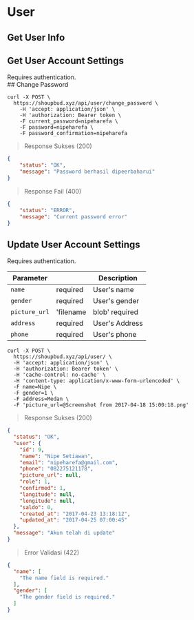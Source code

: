 # User

## Get User Info

## Get User Account Settings

<aside class="notice">
Requires authentication.
</aside>
## Change Password


```shell
curl -X POST \
  https://shoupbud.xyz/api/user/change_password \
    -H 'accept: application/json' \
    -H 'authorization: Bearer token \
    -F current_password=nipeharefa \
    -F password=nipeharefa \
    -F password_confirmation=nipeharefa
```

> Response Sukses (200)

```json
{
    "status": "OK",
    "message": "Password berhasil dipeerbaharui"
}
```

> Response Fail (400)

```json
{
    "status": "ERROR",
    "message": "Current password error"
}
```

## Update User Account Settings

<aside class="notice">
Requires authentication.
</aside>

Parameter | | Description
--------- | --------- | -----------
`name` | required | User's name
`gender` | required | User's gender
`picture_url` | 'filename|blob' required | User's picture
`address` | required | User's Address
`phone` | required | User's phone


```shell
curl -X POST \
  https://shoupbud.xyz/api/user/ \
  -H 'accept: application/json' \
  -H 'authorization: Bearer token' \
  -H 'cache-control: no-cache' \
  -H 'content-type: application/x-www-form-urlencoded' \
  -F name=Nipe \
  -F gender=1 \
  -F address=Medan \
  -F 'picture_url=@Screenshot from 2017-04-18 15:00:18.png'
```


> Response Sukses (200)

```json
{
  "status": "OK",
  "user": {
    "id": 9,
    "name": "Nipe Setiawan",
    "email": "nipeharefa@gmail.com",
    "phone": "082275121178",
    "picture_url": null,
    "role": 1,
    "confirmed": 1,
    "langitude": null,
    "longitude": null,
    "saldo": 0,
    "created_at": "2017-04-23 13:18:12",
    "updated_at": "2017-04-25 07:00:45"
  },
  "message": "Akun telah di update"
}
```

> Error Validasi (422)

```json
{
  "name": [
    "The name field is required."
  ],
  "gender": [
    "The gender field is required."
  ]
}
```